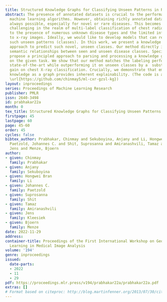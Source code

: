 ```yaml
---
title: Structured Knowledge Graphs for Classifying Unseen Patterns in Radiographs
abstract: The presence of annotated datasets is crucial to the performance of modern
  machine learning algorithms. However, obtaining richly annotated datasets is not
  always possible, especially for novel or rare diseases. This becomes especially
  challenging in the realm of multi-label classification of chest radiographs, due
  to the presence of numerous unknown disease types and the limited information inherent
  to x-ray images. Ideally, we would like to develop models that can reliably label
  such unseen patterns (classes). In this work, we present a knowledge graph-based
  approach to predict such novel, unseen classes. Our method directly injects the
  semantic relationships between seen and unseen disease classes. Specifically, we
  propose a principled approach to parsing and processing a knowledge graph conditioned
  on the given task. We show that our method matches the labeling performance of the
  state-of-the-art while outperforming it on unseen classes by a  substantial \textbf{2}%
  gain on chest X-ray classification. Crucially, we demonstrate that embedding disease-specific
  knowledge as a graph provides inherent explainability. (The code is available at
  \url{https://github.com/chinmay5/ml-cxr-gzsl-kg})
layout: inproceedings
series: Proceedings of Machine Learning Research
publisher: PMLR
issn: 2640-3498
id: prabhakar22a
month: 0
tex_title: Structured Knowledge Graphs for Classifying Unseen Patterns in Radiographs
firstpage: 45
lastpage: 60
page: 45-60
order: 45
cycles: false
bibtex_author: Prabhakar, Chinmay and Sekuboyina, Anjany and Li, Hongwei Bran and
  Paetzold, Johannes C. and Shit, Suprosanna and Amiranashvili, Tamaz and Kleesiek,
  Jens and Menze, Bjoern
author:
- given: Chinmay
  family: Prabhakar
- given: Anjany
  family: Sekuboyina
- given: Hongwei Bran
  family: Li
- given: Johannes C.
  family: Paetzold
- given: Suprosanna
  family: Shit
- given: Tamaz
  family: Amiranashvili
- given: Jens
  family: Kleesiek
- given: Bjoern
  family: Menze
date: 2022-11-29
address:
container-title: Proceedings of the First International Workshop on Geometric Deep
  Learning in Medical Image Analysis
volume: '194'
genre: inproceedings
issued:
  date-parts:
  - 2022
  - 11
  - 29
pdf: https://proceedings.mlr.press/v194/prabhakar22a/prabhakar22a.pdf
extras: []
# Format based on citeproc: http://blog.martinfenner.org/2013/07/30/citeproc-yaml-for-bibliographies/
---
```


